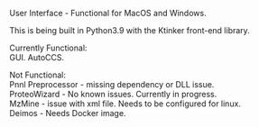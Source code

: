 User Interface - Functional for MacOS and Windows.  
  
This is being built in Python3.9 with the Ktinker front-end library.  
  
Currently Functional:  
GUI. 
AutoCCS. 
  
Not Functional:  
Pnnl Preprocessor - missing dependency or DLL issue.  
ProteoWizard - No known issues. Currently in progress.  
MzMine - issue with xml file. Needs to be configured for linux.  
Deimos - Needs Docker image.  
  
